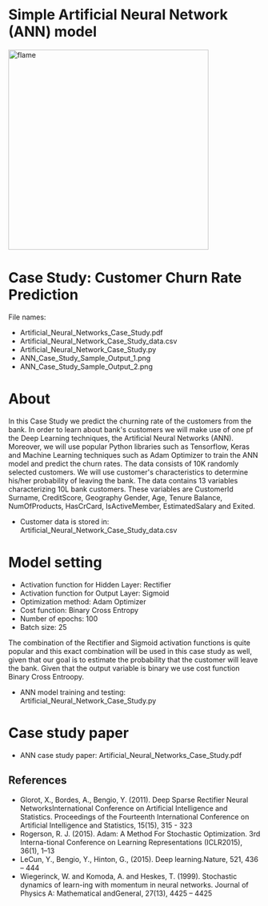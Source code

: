 # Simple Artificial Neural Network (ANN) model
<p align="Header">
  <a href="https://flame-engine.org">
    <img alt="flame" width="400px" src="https://www.stonebridge.uk.com/blog/wp-content/uploads/2019/10/neuron-animation-blog.gif">
  </a>
</p>

# Case Study: Customer Churn Rate Prediction 
File names: 
 - Artificial_Neural_Networks_Case_Study.pdf
 - Artificial_Neural_Network_Case_Study_data.csv
 - Artificial_Neural_Network_Case_Study.py 
 - ANN_Case_Study_Sample_Output_1.png
 - ANN_Case_Study_Sample_Output_2.png

# About 
In this Case Study we predict the churning rate of the customers from the bank. In order to learn about bank's customers we will make use of one pf the Deep Learning techniques, the Artificial Neural Networks (ANN).
Moreover, we will use popular Python libraries such as Tensorflow, Keras and Machine Learning techniques such as Adam Optimizer to train the ANN model and predict the churn rates.  The data consists of 10K randomly selected customers. We will use customer's characteristics to determine his/her probability of leaving the bank. The data contains 13 variables characterizing 10L bank customers. These variables are CustomerId	Surname,	CreditScore, Geography	Gender, Age, Tenure	Balance, NumOfProducts, HasCrCard, IsActiveMember, EstimatedSalary and Exited. 
  
  - Customer data is stored in: Artificial_Neural_Network_Case_Study_data.csv

# Model setting
 - Activation function for Hidden Layer: Rectifier
 - Activation function for Output Layer: Sigmoid
 - Optimization method: Adam Optimizer
 - Cost function: Binary Cross Entropy
 - Number of epochs: 100
 - Batch size: 25

The combination of the Rectifier and Sigmoid activation functions is quite popular and this exact combination will be used in this case study as well, given that our goal is to estimate the probability that the customer will leave the bank. Given that the output variable is binary we use cost function Binary Cross Entroopy.
   - ANN model training and testing: Artificial_Neural_Network_Case_Study.py
   
# Case study paper
   - ANN case study paper: Artificial_Neural_Networks_Case_Study.pdf
   
   
## References
 - Glorot,  X.,  Bordes,  A.,  Bengio,  Y.  (2011).  Deep  Sparse  Rectifier  Neural  NetworksInternational Conference on Artificial  Intelligence and Statistics. Proceedings of the Fourteenth International Conference on Artificial Intelligence and Statistics, 15(15), 315 - 323
 - Rogerson, R. J. (2015). Adam:  A Method For Stochastic Optimization. 3rd Interna-tional Conference on Learning Representations (ICLR2015), 36(1), 1–13
 - LeCun, Y., Bengio, Y., Hinton, G., (2015). Deep learning.Nature, 521, 436 – 444
 -  Wiegerinck, W. and Komoda, A. and Heskes, T. (1999). Stochastic dynamics of learn-ing  with  momentum  in  neural  networks. Journal  of  Physics  A:  Mathematical  andGeneral, 27(13), 4425 – 4425


